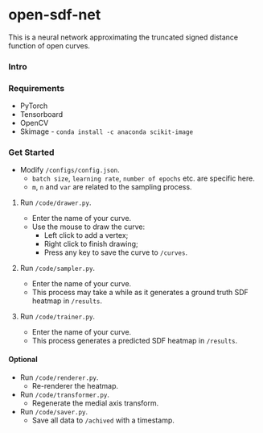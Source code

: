 # open-sdf-net

This is a neural network approximating the truncated signed distance function of open curves.

### Intro

### Requirements

* PyTorch
* Tensorboard
* OpenCV
* Skimage - `conda install -c anaconda scikit-image`

### Get Started

* Modify `/configs/config.json`.
    * `batch size`, `learning rate`, `number of epochs` etc. are specific here.
    * `m`, `n` and `var` are related to the sampling process. 


1. Run `/code/drawer.py`.
    * Enter the name of your curve.
    * Use the mouse to draw the curve: 
      * Left click to add a vertex; 
      * Right click to finish drawing; 
      * Press any key to save the curve to `/curves`.

    
2. Run `/code/sampler.py`.
   * Enter the name of your curve.
   * This process may take a while as it generates a ground truth SDF heatmap in `/results`. 


3. Run `/code/trainer.py`.
    * Enter the name of your curve.
    * This process generates a predicted SDF heatmap in `/results`.
    

#### Optional
* Run `/code/renderer.py`.
  * Re-renderer the heatmap. 
* Run `/code/transformer.py`.
  * Regenerate the medial axis transform. 
* Run `/code/saver.py`.
  * Save all data to `/achived` with a timestamp. 